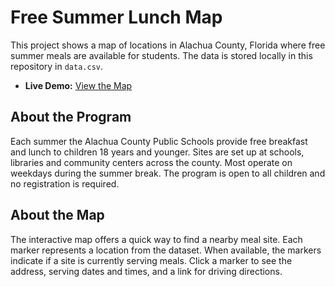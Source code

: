 # Free Summer Lunch Map

This project shows a map of locations in Alachua County, Florida where free summer meals are available for students. The data is stored locally in this repository in `data.csv`.

- **Live Demo:** [View the Map](https://sounny.github.io/freesummerlunch2025/)

## About the Program

Each summer the Alachua County Public Schools provide free breakfast and lunch to children 18 years and younger. Sites are set up at schools, libraries and community centers across the county. Most operate on weekdays during the summer break. The program is open to all children and no registration is required.

## About the Map

The interactive map offers a quick way to find a nearby meal site. Each marker represents a location from the dataset. When available, the markers indicate if a site is currently serving meals. Click a marker to see the address, serving dates and times, and a link for driving directions.

